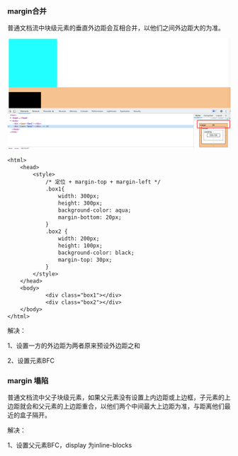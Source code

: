 ### margin合并

普通文档流中块级元素的垂直外边距会互相合并，以他们之间外边距大的为准。

![image-20220111120157558](../../image/image-20220111120157558-2233881.png)

```
<html>
    <head>
        <style>
            /* 定位 + margin-top + margin-left */
            .box1{
                width: 300px;
                height: 300px;
                background-color: aqua;
                margin-bottom: 20px;
            }
            .box2 {
                width: 200px; 
                height: 100px;
                background-color: black;
                margin-top: 30px;
            }
        </style>
    </head>
    <body>
            <div class="box1"></div>
            <div class="box2"></div>
    </body>
</html>
```

解决：

1、设置一方的外边距为两者原来预设外边距之和

2、设置元素BFC

### margin 塌陷

普通文档流中父子块级元素，如果父元素没有设置上内边距或上边框，子元素的上边距就会和父元素的上边距重合，以他们两个中间最大上边距为准，与距离他们最近的盒子隔开。

解决：

1、设置父元素BFC，display 为inline-blocks